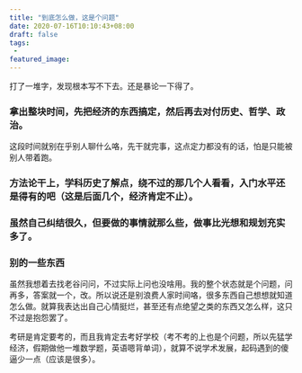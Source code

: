 ```yaml
---
title: "到底怎么做，这是个问题"
date: 2020-07-16T10:10:43+08:00
draft: false
tags:
 - 
featured_image:
---
```

打了一堆字，发现根本写不下去。还是暴论一下得了。
### 拿出整块时间，先把经济的东西搞定，然后再去对付历史、哲学、政治。
这段时间就别在乎别人聊什么咯，先干就完事，这点定力都没有的话，怕是只能被别人带着跑。
### 方法论干上，学科历史了解点，绕不过的那几个人看看，入门水平还是得有的吧（这是后面几个，经济肯定不止）。
### 虽然自己纠结很久，但要做的事情就那么些，做事比光想和规划充实多了。
### 别的一些东西
虽然我想着去找老谷问问，不过实际上问也没啥用。我的整个状态就是个问题，问再多，答案就一个，改。所以说还是别浪费人家时间咯，很多东西自己想想就知道怎么做。就算我表达出自己心情挺烂，甚至还有点绝望之类的东西又怎么样，这只不过是抱怨罢了。

考研是肯定要考的，而且我肯定去考好学校（考不考的上也是个问题，所以先猛学经济，假期做他一堆数学题，英语嗯背单词），就算不说学术发展，起码遇到的傻逼少一点（应该是很多）。